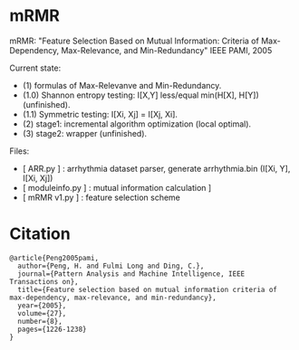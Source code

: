 
# mRMR

mRMR: "Feature Selection Based on Mutual Information: Criteria of Max-Dependency, Max-Relevance, and Min-Redundancy" IEEE PAMI, 2005

Current state:
- (1) formulas of Max-Relevanve and Min-Redundancy.
- (1.0) Shannon entropy testing: I[X,Y] less/equal min(H[X], H[Y]) (unfinished).
- (1.1) Symmetric testing: I[Xi, Xj] = I[Xj, Xi].
- (2) stage1: incremental algorithm optimization (local optimal).
- (3) stage2: wrapper (unfinished).

Files:
- [ ARR.py ] : arrhythmia dataset parser, generate arrhythmia.bin (I[Xi, Y], I[Xi, Xj])
- [ moduleinfo.py ] : mutual information calculation ]
- [ mRMR v1.py ] : feature selection scheme

# Citation

	@article{Peng2005pami, 
	  author={Peng, H. and Fulmi Long and Ding, C.}, 
	  journal={Pattern Analysis and Machine Intelligence, IEEE Transactions on}, 
	  title={Feature selection based on mutual information criteria of max-dependency, max-relevance, and min-redundancy}, 
	  year={2005}, 
	  volume={27}, 
	  number={8}, 
	  pages={1226-1238}
	}
